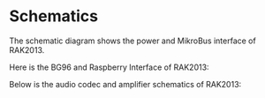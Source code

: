 # Schematics

The schematic diagram shows the power and MikroBus interface of RAK2013.

<rk-img
  src="/assets/images/datasheet/rak2013/power-and-mikrobus-interface.jpg"
  width="100%"
  figure-number="1"
  caption="Power and MikroBus Interface"
/>

Here is the BG96 and Raspberry Interface of RAK2013:

<rk-img
  src="/assets/images/datasheet/rak2013/bg96-and-raspberry-interface.jpg"
  width="100%"
  figure-number="2"
  caption="BG96 and Raspberry Interface"
/>


Below is the audio codec and amplifier schematics of RAK2013:

<rk-img
  src="/assets/images/datasheet/rak2013/audio-codec-and-amplifier.jpg"
  width="100%"
  figure-number="3"
  caption="Audio Codec and Amplifier"
/>
